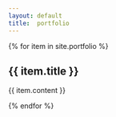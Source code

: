 ```yaml
---
layout: default
title:  portfolio
---
```


{% for item in site.portfolio %}
<div class="entry {{ item }}">
  <h2>{{ item.title }}</h2>
  <p>{{ item.content }}</p>
</div>
{% endfor %}